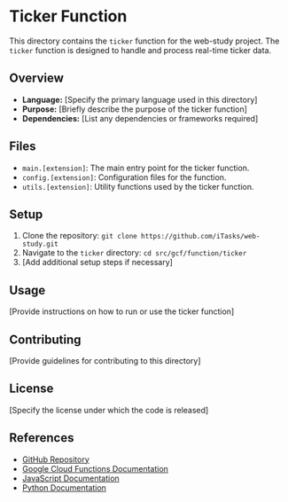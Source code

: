 # Ticker Function

This directory contains the `ticker` function for the web-study project. The `ticker` function is designed to handle and process real-time ticker data.

## Overview

- **Language:** [Specify the primary language used in this directory]
- **Purpose:** [Briefly describe the purpose of the ticker function]
- **Dependencies:** [List any dependencies or frameworks required]

## Files

- `main.[extension]`: The main entry point for the ticker function.
- `config.[extension]`: Configuration files for the function.
- `utils.[extension]`: Utility functions used by the ticker function.

## Setup

1. Clone the repository:
   `git clone https://github.com/iTasks/web-study.git`
2. Navigate to the `ticker` directory:
   `cd src/gcf/function/ticker`
3. [Add additional setup steps if necessary]

## Usage

[Provide instructions on how to run or use the ticker function]

## Contributing

[Provide guidelines for contributing to this directory]

## License

[Specify the license under which the code is released]

## References

- [GitHub Repository](https://github.com/iTasks/web-study)
- [Google Cloud Functions Documentation](https://cloud.google.com/functions/docs)
- [JavaScript Documentation](https://developer.mozilla.org/en-US/docs/Web/JavaScript)
- [Python Documentation](https://docs.python.org/3/)
